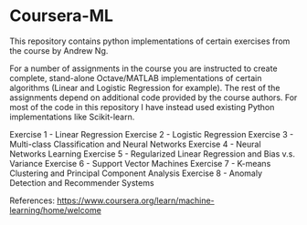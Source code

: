 # Coursera-ML
This repository contains python implementations of certain exercises from the course by Andrew Ng.

For a number of assignments in the course you are instructed to create complete, stand-alone Octave/MATLAB implementations of certain algorithms (Linear and Logistic Regression for example). The rest of the assignments depend on additional code provided by the course authors. For most of the code in this repository I have instead used existing Python implementations like Scikit-learn.

Exercise 1 - Linear Regression
Exercise 2 - Logistic Regression
Exercise 3 - Multi-class Classification and Neural Networks
Exercise 4 - Neural Networks Learning
Exercise 5 - Regularized Linear Regression and Bias v.s. Variance
Exercise 6 - Support Vector Machines
Exercise 7 - K-means Clustering and Principal Component Analysis
Exercise 8 - Anomaly Detection and Recommender Systems

References:
https://www.coursera.org/learn/machine-learning/home/welcome

